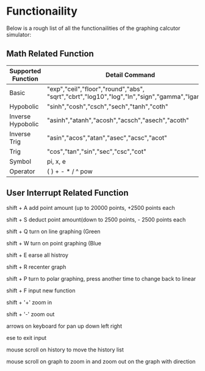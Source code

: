 # Functionaility

Below is a rough list of all the functionailities of the graphing calcutor simulator:

## Math Related Function

| Supported Function | Detail Command |
| --- | --- |
| Basic | "exp","ceil","floor","round","abs", "sqrt","cbrt","log10","log","ln","sign","gamma","lgamma" |
| Hypobolic | "sinh","cosh","csch","sech","tanh","coth" |
| Inverse Hypobolic | "asinh","atanh","acosh","acsch","asech","acoth" |
| Inverse Trig | "asin","acos","atan","asec","acsc","acot" |
| Trig | "cos","tan","sin","sec","csc","cot" |
| Symbol | pi, x, e |
| Operator | ( ) + - * / ^ pow |


## User Interrupt Related Function

shift + A add point amount (up to 20000 points, +2500 points each

shift + S deduct point amount(down to 2500 points, - 2500 points each

shift + Q turn on line graphing (Green

shift + W turn on point graphing (Blue

shift + E earse all histroy

shift + R recenter graph

shift + P turn to polar graphing, press another time to change back to linear

shift + F input new function

shift + '+' zoom in

shift + '-' zoom out

arrows on keyboard for pan up down left right

ese to exit input

mouse scroll on history to move the history list

mouse scroll on graph to zoom in and zoom out on the graph with direction
